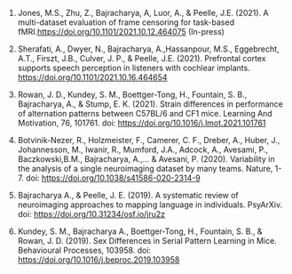 1. Jones, M.S., Zhu, Z., Bajracharya, A, Luor, A., & Peelle, J.E. (2021). A multi-dataset evaluation of
frame censoring for task-based fMRI.https://doi.org/10.1101/2021.10.12.464075 (In-press)

2. Sherafati, A., Dwyer, N., Bajracharya, A.,Hassanpour, M.S., Eggebrecht, A.T., Firszt, J.B., Culver,
J. P., & Peelle, J.E. (2021). Prefrontal cortex supports speech perception in listeners with cochlear
implants. https://doi.org/10.1101/2021.10.16.464654

3. Rowan, J. D., Kundey, S. M., Boettger-Tong, H., Fountain, S. B., Bajracharya, A., & Stump, E.
K. (2021). Strain differences in performance of alternation patterns between C57BL/6 and CF1 mice.
Learning And Motivation, 76, 101761. doi: https://doi.org/10.1016/j.lmot.2021.101761

4. Botvinik-Nezer, R., Holzmeister, F., Camerer, C. F., Dreber, A., Huber, J., Johannesson, M., Iwanir,
R., Mumford, J.A., Adcock, A., Avesami, P., Baczkowski,B.M., Bajracharya, A.,... & Avesani, P.
(2020). Variability in the analysis of a single neuroimaging dataset by many teams. Nature, 1-7.
doi: https://doi.org/10.1038/s41586-020-2314-9

5. Bajracharya A., & Peelle, J. E. (2019). A systematic review of neuroimaging approaches to mapping
language in individuals. PsyArXiv. doi: https://doi.org/10.31234/osf.io/jru2z

6. Kundey, S. M., Bajracharya A., Boettger-Tong, H., Fountain, S. B., & Rowan, J. D. (2019). Sex
Differences in Serial Pattern Learning in Mice. Behavioural Processes, 103958.
doi: https://doi.org/10.1016/j.beproc.2019.103958
